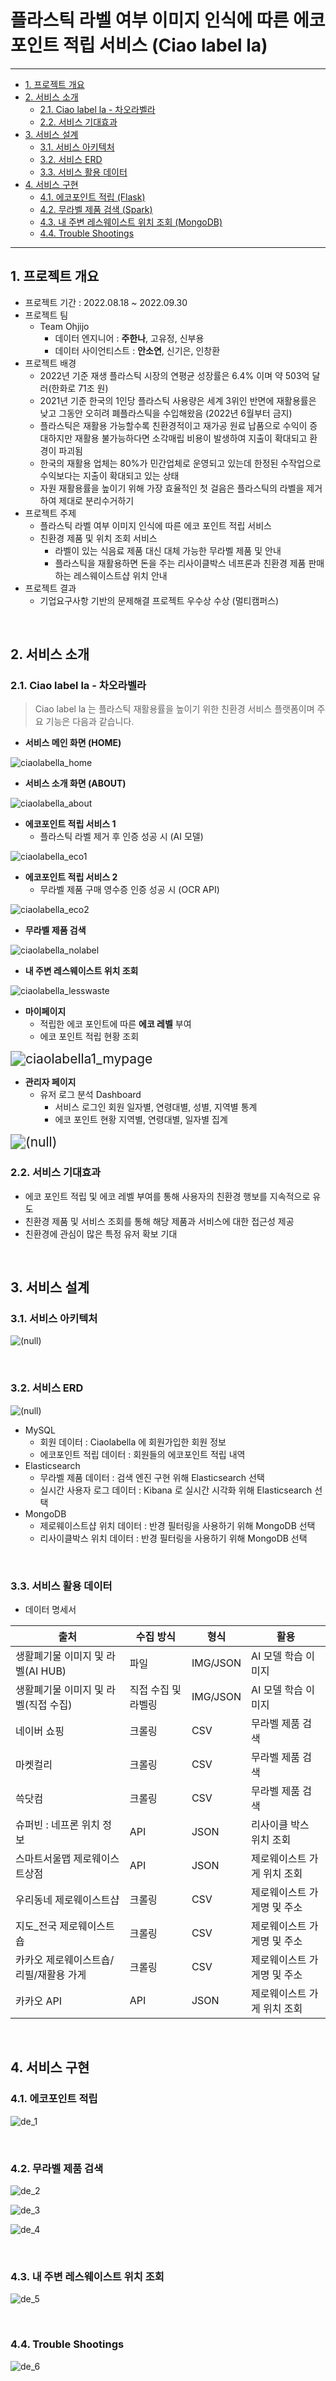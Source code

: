 # 플라스틱 라벨 여부 이미지 인식에 따른 에코 포인트 적립 서비스 (Ciao label la)

---

- [1. 프로젝트 개요](#1-프로젝트-개요)
- [2. 서비스 소개](#2-서비스-소개)
  * [2.1. Ciao label la - 차오라벨라](#21-ciao-label-la---차오라벨라)
  * [2.2. 서비스 기대효과](#22-서비스-기대효과)
- [3. 서비스 설계](#3-서비스-설계)
  * [3.1. 서비스 아키텍처](#31-서비스-아키텍처)
  * [3.2. 서비스 ERD](#32-서비스-erd)
  * [3.3. 서비스 활용 데이터](#33-서비스-활용-데이터)
- [4. 서비스 구현](#4-서비스-구현)
  * [4.1. 에코포인트 적립 (Flask)](#41-에코포인트-적립)
  * [4.2. 무라벨 제품 검색 (Spark)](#42-무라벨-제품-검색)
  * [4.3. 내 주변 레스웨이스트 위치 조회 (MongoDB)](#43-내-주변-레스웨이스트-위치-조회)
  * [4.4. Trouble Shootings](#44-trouble-shootings)
---

## 1. 프로젝트 개요

- 프로젝트 기간 : 2022.08.18 ~ 2022.09.30
- 프로젝트 팀
  - Team Ohjijo
    - 데이터 엔지니어 : **주한나**, 고유정, 신부용
    - 데이터 사이언티스트 : **안소연**, 신기은, 인창환
- 프로젝트 배경
  - 2022년 기준 재생 플라스틱 시장의 연평균 성장률은 6.4% 이며 약 503억 달러(한화로 71조 원)
  - 2021년 기준 한국의 1인당 플라스틱 사용량은 세계 3위인 반면에 재활용률은 낮고 그동안 오히려 폐플라스틱을 수입해왔음 (2022년 6월부터 금지)
  - 플라스틱은 재활용 가능할수록 친환경적이고 재가공 원료 납품으로 수익이 증대하지만 재활용 불가능하다면 소각매립 비용이 발생하여 지출이 확대되고 환경이 파괴됨
  - 한국의 재활용 업체는 80%가 민간업체로 운영되고 있는데 한정된 수작업으로 수익보다는 지출이 확대되고 있는 상태
  - 자원 재활용률을 높이기 위해 가장 효율적인 첫 걸음은 플라스틱의 라벨을 제거하여 제대로 분리수거하기
- 프로젝트 주제
  - 플라스틱 라벨 여부 이미지 인식에 따른 에코 포인트 적립 서비스
  - 친환경 제품 및 위치 조회 서비스
    - 라벨이 있는 식음료 제품 대신 대체 가능한 무라벨 제품 및  안내
    - 플라스틱을 재활용하면 돈을 주는 리사이클박스 네프론과 친환경 제품 판매하는 레스웨이스트샵 위치 안내
- 프로젝트 결과
  - 기업요구사항 기반의 문제해결 프로젝트 우수상  수상 (멀티캠퍼스)

<br>

## 2. 서비스 소개

### 2.1. Ciao label la - 차오라벨라

> Ciao label la 는 플라스틱 재활용률을 높이기 위한 친환경 서비스 플랫폼이며 주요 기능은 다음과 같습니다.

- **서비스 메인 화면 (HOME)**

![ciaolabella_home](README.assets/ciaolabella_home.png)

- **서비스 소개 화면 (ABOUT)**

![ciaolabella_about](README.assets/ciaolabella_about.png)

- **에코포인트 적립 서비스 1** 
  - 플라스틱 라벨 제거 후 인증 성공 시 (AI 모델)

![ciaolabella_eco1](README.assets/ciaolabella_eco1.png)

- **에코포인트 적립 서비스 2**
  - 무라벨 제품 구매 영수증 인증 성공 시 (OCR API)

![ciaolabella_eco2](README.assets/ciaolabella_eco2.png)

- **무라벨 제품 검색**

![ciaolabella_nolabel](README.assets/ciaolabella_nolabel.png)

- **내 주변 레스웨이스트 위치 조회**

![ciaolabella_lesswaste](README.assets/ciaolabella_lesswaste.png)

- **마이페이지**
  - 적립한 에코 포인트에 따른 **에코 레벨** 부여
  - 에코 포인트 적립 현황 조회

<img src="README.assets/ciaolabella1_mypage.jpg" alt="ciaolabella1_mypage" style="zoom:150%;" />

  

- **관리자 페이지**
  - 유저 로그 분석 Dashboard
    - 서비스 로그인 회원 일자별, 연령대별, 성별, 지역별 통계
    - 에코 포인트 현황 지역별, 연령대별, 일자별 집계

<img src="README.assets/DRWC6D8.png" alt="(null)" style="zoom:150%;" />      

### 2.2. 서비스 기대효과

- 에코 포인트 적립 및 에코 레벨 부여를 통해 사용자의 친환경 행보를 지속적으로 유도
- 친환경 제품 및 서비스 조회를 통해 해당 제품과 서비스에 대한 접근성 제공
- 친환경에 관심이 많은 특정 유저 확보 기대

<br>

## 3. 서비스 설계

### 3.1. 서비스 아키텍처

![(null)](README.assets/cif00001.png)  

<br>

### 3.2. 서비스 ERD

![(null)](README.assets/cif00001-16738377492682.png)  

- MySQL
  - 회원 데이터 : Ciaolabella 에 회원가입한 회원 정보
  - 에코포인트 적립 데이터 : 회원들의 에코포인트 적립 내역
- Elasticsearch
  - 무라벨 제품 데이터 : 검색 엔진 구현 위해 Elasticsearch 선택
  - 실시간 사용자 로그 데이터 : Kibana 로 실시간 시각화 위해 Elasticsearch 선택
- MongoDB
  - 제로웨이스트샵 위치 데이터 : 반경 필터링을 사용하기 위해 MongoDB 선택
  - 리사이클박스 위치 데이터 : 반경 필터링을 사용하기 위해 MongoDB 선택

<br>

### 3.3. 서비스 활용 데이터

- 데이터 명세서

| 출처                                   | 수집 방식           | 형식     | 활용                        |
| -------------------------------------- | ------------------- | -------- | --------------------------- |
| 생활폐기물 이미지 및 라벨(AI HUB)      | 파일                | IMG/JSON | AI 모델 학습 이미지         |
| 생활폐기물 이미지 및 라벨(직접 수집)   | 직접 수집 및 라벨링 | IMG/JSON | AI 모델 학습 이미지         |
| 네이버 쇼핑                            | 크롤링              | CSV      | 무라벨 제품 검색            |
| 마켓컬리                               | 크롤링              | CSV      | 무라벨 제품 검색            |
| 쓱닷컴                                 | 크롤링              | CSV      | 무라벨 제품 검색            |
| 슈퍼빈 : 네프론 위치 정보              | API                 | JSON     | 리사이클 박스 위치 조회     |
| 스마트서울맵 제로웨이스트상점          | API                 | JSON     | 제로웨이스트 가게 위치 조회 |
| 우리동네 제로웨이스트샵                | 크롤링              | CSV      | 제로웨이스트 가게명 및 주소 |
| 지도_전국 제로웨이스트숍               | 크롤링              | CSV      | 제로웨이스트 가게명 및 주소 |
| 카카오 제로웨이스트숍/리필/재활용 가게 | 크롤링              | CSV      | 제로웨이스트 가게명 및 주소 |
| 카카오 API                             | API                 | JSON     | 제로웨이스트 가게 위치 조회 |

<br>

## 4. 서비스 구현

### 4.1. 에코포인트 적립

![de_1](README.assets/de_1.png)

<br>

### 4.2. 무라벨 제품 검색

![de_2](README.assets/de_2.png)

![de_3](README.assets/de_3.png)

![de_4](README.assets/de_4.png)

<br>

### 4.3. 내 주변 레스웨이스트 위치 조회

![de_5](README.assets/de_5.png)

<br>

### 4.4. Trouble Shootings

![de_6](README.assets/de_6.png)
